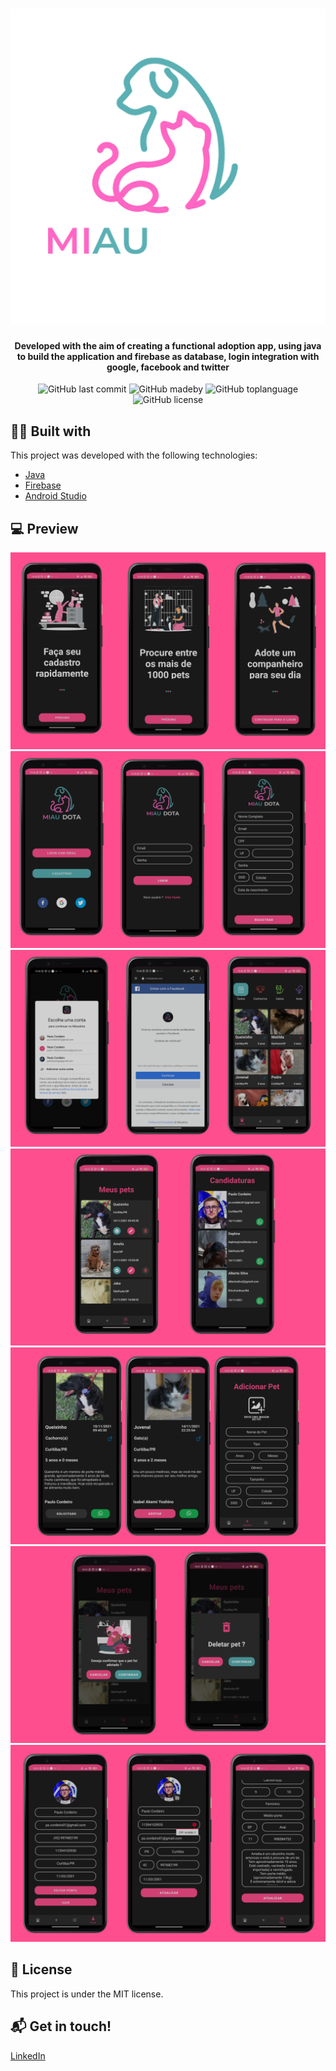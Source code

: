 <h1 align="center">
  <img src="Mockups/logo-trans.png" center>
</h1>


<h4 align="center">
  <b align="center">Developed with the aim of creating a functional adoption app, using java to build the application and firebase as database, login integration with google, facebook and twitter </b>
</h4>

<p align="center">
<img alt="GitHub last commit" src="https://img.shields.io/github/last-commit/pscordeiro/miaudota?color=purple&style=flat-square)">
<img alt="GitHub madeby" src="https://img.shields.io/badge/made%20by-pcordeir0-%20?color=purple&style=flat-square">
<img alt="GitHub toplanguage" src="https://img.shields.io/github/languages/top/pscordeiro/miaudota?color=purple&style=flat-square)">
<img alt="GitHub license" src="https://img.shields.io/github/license/pscordeiro/miaudota?color=purple&style=flat-square)">

</p> 

## :man_technologist: Built with

This project was developed with the following technologies:

-  [Java](https://www.oracle.com/br/java/technologies/javase-downloads.html)
-  [Firebase](https://www.microsoft.com/pt-br/sql-server/sql-server-2019)
-  [Android Studio](https://www.eclipse.org/downloads/)

## :computer: Preview

<img src="Mockups/mockup%201.png">
<img src="Mockups/mockup%202.png">
<img src="Mockups/mockup%203.png">
<img src="Mockups/mockup%204.png">
<img src="Mockups/mockup%205.png">
<img src="Mockups/mockup%206.png">
<img src="Mockups/mockup%207.png">


## :page_facing_up: License

This project is under the MIT license. 

## :mailbox_with_mail: Get in touch!

[LinkedIn](https://www.linkedin.com/in/pscordeiro/)
